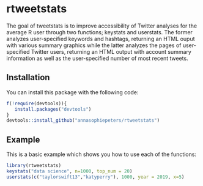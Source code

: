 
# rtweetstats

<!-- badges: start -->
<!-- badges: end -->


The goal of tweetstats is to improve accessibility of Twitter analyses
for the average R user through two functions; keystats and userstats. The
former analyzes user-specified keywords and hashtags, returning an HTML
ouput with various summary graphics while the latter analyzes the pages
of user-specified Twitter users, returning an HTML output with account
summary information as well as the user-specified number of most recent
tweets.

## Installation

You can install this package with the following code:

``` r
f(!require(devtools)){
   install.packages("devtools")
}
devtools::install_github("annasophiepeters/rtweetstats")
```

## Example

This is a basic example which shows you how to use each of the functions:

``` r
library(rtweetstats)
keystats("data science", n=1000, top_num = 20)
userstats(c("taylorswift13","katyperry"), 1000, year = 2019, x=5)
```

